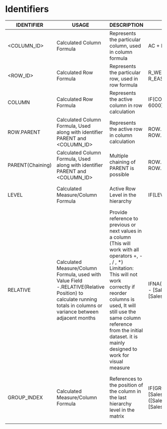 # Identifiers



<table><thead><tr><th>IDENTIFIER</th><th>USAGE</th><th>DESCRIPTION</th><th data-hidden>EXAMPLE</th><th data-hidden>EXPLANATION</th></tr></thead><tbody><tr><td>&#x3C;COLUMN_ID></td><td>Calculated Column Formula</td><td>Represents the particular column, used in column formula</td><td>AC + PY</td><td>Returns the sum of the column AC and PY</td></tr><tr><td>&#x3C;ROW_ID></td><td>Calculated Row Formula</td><td>Represents the particular row, used in row formula</td><td>R_WEST.R_URBAN + R_EAST.R_URBAN</td><td>Returns the sum row Urban under West and East</td></tr><tr><td>COLUMN</td><td>Calculated Row Formula</td><td>Represents the active column in row calculation</td><td>IF(COLUMN == "AC", 5000, 6000)</td><td>On using in the row formula, returns 5000 for AC column and 6000 for other columns</td></tr><tr><td>ROW.PARENT</td><td>Calculated Column Formula, Used along with identifier PARENT and &#x3C;COLUMN_ID></td><td>Represents the active row in column calculation</td><td>ROW.PARENT.AC + ROW.PARENT.PY</td><td>For each row it adds the value of its parent row's AC column and PY column</td></tr><tr><td>PARENT(Chaining)</td><td>Calculated Column Formula, Used along with identifier PARENT and &#x3C;COLUMN_ID></td><td>Multiple chaining of PARENT is possible</td><td>ROW.PARENT.PARENT.AC + ROW.PARENT.PARENT.PY</td><td>For each row it adds the value of its grandparent row's AC column and PY column</td></tr><tr><td>LEVEL</td><td>Calculated Measure/Column Formula</td><td>Active Row Level in the hierarchy</td><td>IF(LEVEL = 3, 10, 5)</td><td>For each row where the heirarchy level is 3, returns 10; for other hierarchy levels, returns 5</td></tr><tr><td>RELATIVE</td><td>Calculated Measure/Column Formula, used with Value Field -.RELATIVE(Relative Position) to calculate running totals in columns or variance between adjacent months</td><td>Provide reference to previous or next values in a column (This will work with all operators +, - , / , *) Limitation: This will not work correctly if reorder columns is used, It will still use the same column reference from the initial dataset. it is mainly designed to work for visual measure</td><td>IFNA(([Sales].RELATIVE(-1) - [Sales].RELATIVE), [Sales].RELATIVE)</td><td>When Months in the columns, formula returns Sales of Previous month - Current Month Sales except when there is an error, then it returns the Sales of Current Month</td></tr><tr><td>GROUP_INDEX</td><td>Calculated Measure/Column Formula</td><td>References to the position of the column in the last hierarchy level in the matrix</td><td>IF(GROUP_INDEX = 1, [Sales],([Sales].RELATIVE(-1) - [Sales].RELATIVE),</td><td>With Months in column, Displays the Sales value when it is the 1st month/column(group_index =1), else returns for all other months, the variance between previous and current month</td></tr></tbody></table>
